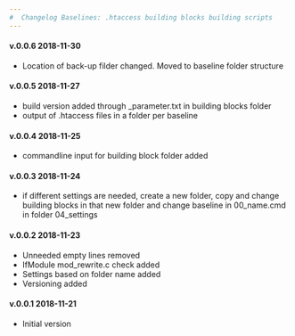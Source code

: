 ```yaml
---
#  Changelog Baselines: .htaccess building blocks building scripts
---
```

<h4>v.0.0.6 2018-11-30</h4>
<ul>
<li>Location of back-up filder changed. Moved to baseline folder structure</li>
</ul>

<h4>v.0.0.5 2018-11-27</h4>
<ul>
<li>build version added through _parameter.txt in building blocks folder</li>
<li>output of .htaccess files in a folder per baseline </li>
</ul>

<h4>v.0.0.4 2018-11-25</h4>
<ul>
<li>commandline input for building block folder added</li>
</ul>

<h4>v.0.0.3 2018-11-24</h4>
<ul>
<li>if different settings are needed, create a new folder, copy and change building blocks in that new folder and change baseline in 00_name.cmd in folder 04_settings</li>
</ul>

<h4>v.0.0.2 2018-11-23</h4>
<ul>
<li>Unneeded empty lines removed</li>
<li>IfModule mod_rewrite.c check added</li>
<li>Settings based on folder name added</li>
<li>Versioning added</li>
</ul>

<h4>v.0.0.1 2018-11-21</h4>
<ul>
<li>Initial version</li>
</ul>
